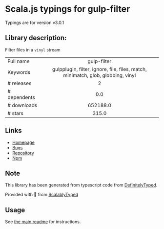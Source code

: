 
# Scala.js typings for gulp-filter

Typings are for version v3.0.1

## Library description:
Filter files in a `vinyl` stream

|                    |                 |
| ------------------ | :-------------: |
| Full name          | gulp-filter |
| Keywords           | gulpplugin, filter, ignore, file, files, match, minimatch, glob, globbing, vinyl |
| # releases         | 2 |
| # dependents       | 0.0 |
| # downloads        | 652188.0 |
| # stars            | 315.0 |

## Links
- [Homepage](https://github.com/sindresorhus/gulp-filter#readme)
- [Bugs](https://github.com/sindresorhus/gulp-filter/issues)
- [Repository](https://github.com/sindresorhus/gulp-filter)
- [Npm](https://www.npmjs.com/package/gulp-filter)
    


## Note
This library has been generated from typescript code from [DefinitelyTyped](https://definitelytyped.org).

Provided with :purple_heart: from [ScalablyTyped](https://github.com/oyvindberg/ScalablyTyped)

## Usage
See [the main readme](../../readme.md) for instructions.


